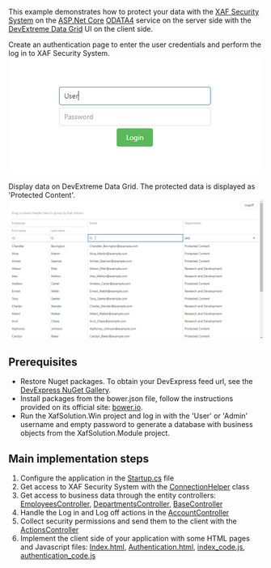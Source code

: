 This example demonstrates how to protect your data with the [XAF Security System](https://docs.devexpress.com/eXpressAppFramework/113366/Concepts/Security-System/Security-System-Overview) on the [ASP.Net Core](https://docs.microsoft.com/en-us/aspnet/core/?view=aspnetcore-2.2) [ODATA4](https://www.odata.org/documentation/) service on the server side with the [DevExtreme Data Grid](https://js.devexpress.com/Overview/DataGrid/) UI on the client side.

Create an authentication page to enter the user credentials and perform the log in to XAF Security System.
![](/images/ODataLoginPage.png)

Display data on DevExtreme Data Grid. The protected data is displayed as 'Protected Content'.
![](/images/ODataListView.png)

## Prerequisites

- Restore Nuget packages. To obtain your DevExpress feed url, see the [DevExpress NuGet Gallery](https://nuget.devexpress.com/).
- Install packages from the bower.json file, follow the instructions provided on its official site: [bower.io](https://bower.io/).
- Run the XafSolution.Win project and log in with the 'User' or 'Admin' username and empty password to generate a database with business objects from the XafSolution.Module project.

## Main implementation steps

1. Configure the application in the [Startup.cs](Startup.cs) file
2. Get access to XAF Security System with the [ConnectionHelper](Helpers/ConnectionHelper.cs) class
3. Get access to business data through the entity controllers: [EmployeesController](Controllers/EmployeesController.cs), [DepartmentsController](Controllers/DepartmentsController.cs), [BaseController](Controllers/BaseController.cs)
4. Handle the Log in and Log off actions in the [AccountController](Controllers/AccountController.cs)
5. Collect security permissions and send them to the client with the [ActionsController](Controllers/ActionsController.cs)
6. Implement the client side of your application with some HTML pages and Javascript files: [Index.html](wwwroot/Index.html), [Authentication.html](wwwroot/Authentication.html), [index_code.js](wwwroot/js/index_code.js), [authentication_code.js](wwwroot/js/authentication_code.js)

